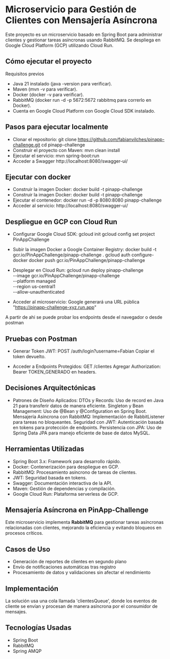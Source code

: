 # Microservicio para Gestión de Clientes con Mensajería Asíncrona

Este proyecto es un microservicio basado en Spring Boot para administrar clientes y gestionar tareas asíncronas usando RabbitMQ. Se despliega en Google Cloud Platform (GCP) utilizando Cloud Run.

## Cómo ejecutar el proyecto
Requisitos previos
* Java 21 instalado (java -version para verificar).
* Maven (mvn -v para verificar).
* Docker (docker -v para verificar).
* RabbitMQ (docker run -d -p 5672:5672 rabbitmq para correrlo en Docker).
* Cuenta en Google Cloud Platform con Google Cloud SDK instalado.

## Pasos para ejecutar localmente
- Clonar el repositorio:
	git clone https://github.com/fabianvilches/pinapp-challenge.git
	cd pinapp-challenge
- Construir el proyecto con Maven:
	mvn clean install
- Ejecutar el servicio: 
	mvn spring-boot:run
- Acceder a Swagger
	http://localhost:8080/swagger-ui/
	
## Ejecutar con docker
- Construir la imagen Docker:
	docker build -t pinapp-challenge
- Construir la imagen Docker:
	docker build -t pinapp-challenge 
- Ejecutar el contenedor:
	docker run -d -p 8080:8080 pinapp-challenge
- Acceder al servicio:
	http://localhost:8080/swagger-ui/

## Despliegue en GCP con Cloud Run
- Configurar Google Cloud SDK:
	gcloud init
	gcloud config set project PinAppChallenge

- Subir la imagen Docker a Google Container Registry:
	docker build -t gcr.io/PinAppChallenge/pinapp-challenge .
	gcloud auth configure-docker
	docker push gcr.io/PinAppChallenge/pinapp-challenge

- Desplegar en Cloud Run:
   gcloud run deploy pinapp-challenge \
       --image gcr.io/PinAppChallenge/pinapp-challenge \
       --platform managed \
       --region us-central1 \
       --allow-unauthenticated

- Acceder al microservicio:
	Google generará una URL pública "https://pinapp-challenge-xyz.run.app"

A partir de ahi se puede probar los endpoints desde el navegador o desde postman

## Pruebas con Postman
- Generar Token JWT:
   POST /auth/login?username=Fabian
   Copiar el token devuelto.

- Acceder a Endpoints Protegidos:
   GET /clientes
   Agregar Authorization: Bearer TOKEN_GENERADO en headers.

## Decisiones Arquitectónicas
- Patrones de Diseño Aplicados:
	DTOs y Records: Uso de record en Java 21 para transferir datos de manera 
	eficiente. 
	Singleton y Bean Management: Uso de @Bean y @Configuration en Spring Boot. 
	Mensajería Asíncrona con RabbitMQ: Implementación de RabbitListener para tareas 
	no bloqueantes.
	Seguridad con JWT: Autenticación basada en tokens para protección de endpoints.  	Persistencia con JPA: Uso de Spring Data JPA para manejo eficiente de base de 
	datos MySQL.

## Herramientas Utilizadas
- Spring Boot 3.x: Framework para desarrollo rápido. 
- Docker: Contenerización para despliegue en GCP.
- RabbitMQ: Procesamiento asíncrono de tareas de clientes.
- JWT: Seguridad basada en tokens.
- Swagger: Documentación interactiva de la API.
- Maven: Gestión de dependencias y compilación.
- Google Cloud Run: Plataforma serverless de GCP.


## Mensajería Asíncrona en PinApp-Challenge
Este microservicio implementa **RabbitMQ** para gestionar tareas asíncronas relacionadas con clientes, mejorando la eficiencia y evitando bloqueos en procesos críticos.

## Casos de Uso
- Generación de reportes de clientes en segundo plano
- Envío de notificaciones automáticas tras registro
- Procesamiento de datos y validaciones sin afectar el rendimiento

## Implementación
La solución usa una cola llamada 'clientesQueue', donde los eventos de cliente se envían y procesan de manera asíncrona por el consumidor de mensajes.

## Tecnologías Usadas
- Spring Boot
- RabbitMQ
- Spring AMQP
